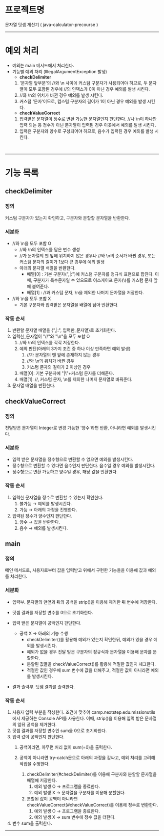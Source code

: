 # 프로젝트명 
문자열 덧셈 계산기 ( java-calculator-precourse )

---
# 예외 처리
- 예외는 main 메서드에서 처리한다.
- 기능별 예외 처리 (IllegalArgumentException 발생)
  -  **checkDelimiter**
    1. '문자열 앞부분'의 //와 \n 사이에 커스텀 구분자가 사용되어야 하므로, 두 문자열이 모두 포함된 경우에 //의 인덱스가 0이 아닌 경우 예외를 발생 시킨다.
    2. //와 \n의 위치가 바뀐 경우 예외를 발생 시킨다.
    3. 커스텀 '문자'이므로, 컴스텀 구분자의 길이가 1이 아닌 경우 예외를 발생 시킨다.
  - **checkValueCorrect**
  1. 입력받은 문자열이 정수로 변환 가능한 문자열인지 판단한다. //나 \n이 하나만 입력 되는 등 정수가 아닌 문자열이 입력된 경우 이곳에서 예외를 발생 시킨다.
  2. 입력은 구분자와 양수로 구성되어야 하므로, 음수가 입력된 경우 예외를 발생 시킨다.
<br>

---
# 기능 목록 

## checkDelimiter
### 정의
커스텀 구분자가 있는지 확인하고, 구분자와 분할할 문자열을 반환한다.

### 세분화

- //와 \n을 모두 포함 O <br>
  - //와 \n의 인덱스를 담은 변수 생성 <br>
  - //가 문자열의 맨 앞에 위치하지 않은 경우나 //와 \n의 순서가 바뀐 경우, 또는 커스텀 문자의 길이가 1보다 큰 경우에 예외 발생 <br>
  - 아래의 문자열 배열을 반환한다.<br>
    - 배열[0] : 기본 구분자(",|:")에 커스텀 구분자를 정규식 표현으로 합친다. 이때, 구분자가 특수문자일 수 있으므로 이스케이프 문자(\\)를 커스텀 문자 앞에 붙여준다.<br>
    - 배열[1] : //과 커스텀 문자, \n을 제외한 나머지 문자열을 저장한다.
- //와 \n을 모두 포함 X <br>
  - 기본 구분자와 입력받은 문자열을 배열에 담아 반환한다.

### 작동 순서
1. 반환할 문자열 배열을 {",|:", 입력한_문자열}로 초기화한다.
2. 입력한_문자열이 "//"와 "\n"을 모두 포함 O
   1. //와 \n의 인덱스를 각각 저장한다.
   2. 예외 판단(아래의 3가지 조건 중 하나 이상 만족하면 예외 발생)
      1. //가 문자열의 맨 앞에 존재하지 않는 경우
      2. //와 \n의 위치가 바뀐 경우 
      3. 커스텀 문자의 길이가 2 이상인 경우
   3. 배열[0]: 기본 구분자에 "|\\"+커스텀 문자를 더해준다.
   4. 배열[1]: //, 커스텀 문자, \n를 제외한 나머지 문자열로 바꿔준다.
3. 문자열 배열을 반환한다.

## checkValueCorrect
### 정의
전달받은 문자열이 Integer로 변경 가능한 '양수'라면 반환, 아니라면 예외를 발생시킨다.

### 세분화

- 입력 받은 문자열을 정수형으로 변환할 수 없으면 예외를 발생시킨다.
- 정수형으로 변환할 수 있다면 음수인지 판단한다. 음수일 경우 예외를 발생시킨다.
- 정수형으로 변환 가능하고 양수일 경우, 해당 값을 반환한다. 

### 작동 순서
1. 입력한 문자열을 정수로 변환할 수 있는지 확인한다.
   1. 불가능 &rarr; 예외를 발생시킨다.
   2. 가능 &rarr; 아래의 과정을 진행한다.
2. 입력된 정수가 양수인지 판단한다.
   1. 양수 &rarr; 값을 반환한다.
   2. 음수 &rarr; 예외를 발생시킨다. 

## main
### 정의
메인 메서드로, 사용자로부터 값을 입력받고 위에서 구현한 기능들을 이용해 값과 예외를 처리한다.

### 세분화

- 입력부. 문자열의 맨앞과 뒤의 공백을 strip()을 이용해 제거한 뒤 변수에 저장한다.
- 덧셈 결과를 저장할 변수를 0으로 초기화한다.
- 입력 받은 문자열이 공백인지 판단한다.

  - 공백 X &rarr; 아래의 기능 수행
    - checkDelimiter()를 활용해 예외가 있는지 확인한뒤, 예외가 있을 경우 예외를 발생시킨다.
    - 예외가 없을 경우 전달 받은 구분자의 정규식과 문자열을 이용해 문자를 분할한다.
    - 분할된 값들을 checkValueCorrect()를 활용해 적절한 값인지 체크한다.
    - 적절한 값인 경우에 sum 변수에 값을 더해주고, 적절한 값이 아니라면 예외를 발생시킨다.
- 결과 출력부. 덧셈 결과를 출력한다.

### 작동 순서
1. 사용자 입력 부분을 작성한다. 조건에 맞추어 camp.nextstep.edu.missionutils 에서 제공하는 Console API를 사용한다. 이때, strip()을 이용해 입력 받은 문자열의 앞뒤 공백을 제거한다.
2. 덧셈 결과를 저장할 변수인 sum을 0으로 초기화한다.
3. 입력 값이 공백인지 판단한다.
    1. 공백이라면, 아무런 처리 없이 sum(=0)을 출력한다.
    2. 공백이 아니라면 try-catch문으로 아래의 과정을 감싸고, 예외 처리를 고려해 작업을 수행한다.
       
       1. checkDelimiter(#checkDelimiter)를 이용해 구분자와 분할할 문자열을 배열에 저장한다.
          1. 예외 발생 O &rarr; 프로그램을 종료한다.
          2. 예외 발생 X &rarr; 문자열을 구분자를 이용해 분할한다.
       2. 분할된 값이 공백이 아니라면 checkValueCorrect(#checkValueCorrect)를 이용해 정수로 변환한다.
          1. 예외 발생 O &rarr; 프로그램을 종료한다.
          2. 예외 발생 X &rarr; sum 변수에 정수 값을 더한다.
4. 변수 sum을 출력한다.

---
